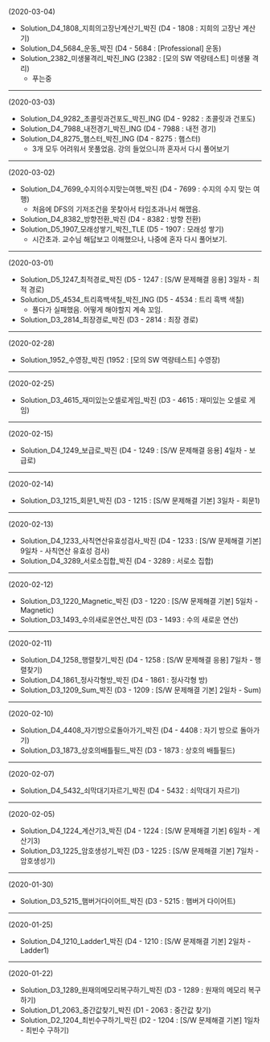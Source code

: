 (2020-03-04)
- Solution_D4_1808_지희의고장난계산기_박진 (D4 - 1808 : 지희의 고장난 계산기)
- Solution_D4_5684_운동_박진 (D4 - 5684 : [Professional] 운동)
- Solution_2382_미생물격리_박진_ING (2382 : [모의 SW 역량테스트] 미생물 격리)
  - 푸는중
---
(2020-03-03)
- Solution_D4_9282_초콜릿과건포도_박진_ING (D4 - 9282 : 초콜릿과 건포도)
- Solution_D4_7988_내전경기_박진_ING (D4 - 7988 : 내전 경기)
- Solution_D4_8275_햄스터_박진_ING (D4 - 8275 : 햄스터)
  - 3개 모두 어려워서 못풀었음. 강의 들었으니까 혼자서 다시 풀어보기
---
(2020-03-02)
- Solution_D4_7699_수지의수지맞는여행_박진 (D4 - 7699 : 수지의 수지 맞는 여행)
  - 처음에 DFS의 기저조건을 못찾아서 타임초과나서 해맸음. 
- Solution_D4_8382_방향전환_박진 (D4 - 8382 : 방향 전환)
- Solution_D5_1907_모래성쌓기_박진_TLE (D5 - 1907 : 모래성 쌓기)
  - 시간초과. 교수님 해답보고 이해했으나, 나중에 혼자 다시 풀어보기.
---
(2020-03-01)
- Solution_D5_1247_최적경로_박진 (D5 - 1247 : [S/W 문제해결 응용] 3일차 - 최적 경로)
- Solution_D5_4534_트리흑백색칠_박진_ING (D5 - 4534 : 트리 흑백 색칠)
  - 풀다가 실패했음. 어떻게 해야할지 계속 꼬임.
- Solution_D3_2814_최장경로_박진 (D3 - 2814 : 최장 경로)
---
(2020-02-28)
- Solution_1952_수영장_박진 (1952 : [모의 SW 역량테스트] 수영장)
---
(2020-02-25)
- Solution_D3_4615_재미있는오셀로게임_박진 (D3 - 4615 : 재미있는 오셀로 게임)
---
(2020-02-15)
- Solution_D4_1249_보급로_박진 (D4 - 1249 : [S/W 문제해결 응용] 4일차 - 보급로)
---
(2020-02-14)
- Solution_D3_1215_회문1_박진 (D3 - 1215 : [S/W 문제해결 기본] 3일차 - 회문1)
---
(2020-02-13)
- Solution_D4_1233_사칙연산유효성검사_박진 (D4 - 1233 : [S/W 문제해결 기본] 9일차 - 사칙연산 유효성 검사)
- Solution_D4_3289_서로소집합_박진 (D4 - 3289 : 서로소 집합)
---
(2020-02-12)
- Solution_D3_1220_Magnetic_박진 (D3 - 1220 : [S/W 문제해결 기본] 5일차 - Magnetic)
- Solution_D3_1493_수의새로운연산_박진 (D3 - 1493 : 수의 새로운 연산)
---
(2020-02-11)
- Solution_D4_1258_행렬찾기_박진 (D4 - 1258 : [S/W 문제해결 응용] 7일차 - 행렬찾기)
- Solution_D4_1861_정사각형방_박진 (D4 - 1861 : 정사각형 방)
- Solution_D3_1209_Sum_박진 (D3 - 1209 : [S/W 문제해결 기본] 2일차 - Sum)
---
(2020-02-10)
- Solution_D4_4408_자기방으로돌아가기_박진 (D4 - 4408 : 자기 방으로 돌아가기)
- Solution_D3_1873_상호의배틀필드_박진 (D3 - 1873 : 상호의 배틀필드)
---
(2020-02-07)
- Solution_D4_5432_쇠막대기자르기_박진 (D4 - 5432 : 쇠막대기 자르기)
---
(2020-02-05)
- Solution_D4_1224_계산기3_박진 (D4 - 1224 : [S/W 문제해결 기본] 6일차 - 계산기3)
- Solution_D3_1225_암호생성기_박진 (D3 - 1225 : [S/W 문제해결 기본] 7일차 - 암호생성기)
---
(2020-01-30)
- Solution_D3_5215_햄버거다이어트_박진 (D3 - 5215 : 햄버거 다이어트)
---
(2020-01-25)
- Solution_D4_1210_Ladder1_박진 (D4 - 1210 : [S/W 문제해결 기본] 2일차 - Ladder1)
---
(2020-01-22)
- Solution_D3_1289_원재의메모리복구하기_박진 (D3 - 1289 : 원재의 메모리 복구하기)
- Solution_D1_2063_중간값찾기_박진 (D1 - 2063 : 중간값 찾기)
- Solution_D2_1204_최빈수구하기_박진 (D2 - 1204 : [S/W 문제해결 기본] 1일차 - 최빈수 구하기)

